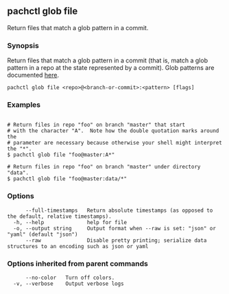 ## pachctl glob file

Return files that match a glob pattern in a commit.

### Synopsis

Return files that match a glob pattern in a commit (that is, match a glob pattern in a repo at the state represented by a commit). Glob patterns are documented [here](https://go.dev/pkg/path/filepath/#Match).

```
pachctl glob file <repo>@<branch-or-commit>:<pattern> [flags]
```

### Examples

```

# Return files in repo "foo" on branch "master" that start
# with the character "A".  Note how the double quotation marks around the
# parameter are necessary because otherwise your shell might interpret the "*".
$ pachctl glob file "foo@master:A*"

# Return files in repo "foo" on branch "master" under directory "data".
$ pachctl glob file "foo@master:data/*"
```

### Options

```
      --full-timestamps   Return absolute timestamps (as opposed to the default, relative timestamps).
  -h, --help              help for file
  -o, --output string     Output format when --raw is set: "json" or "yaml" (default "json")
      --raw               Disable pretty printing; serialize data structures to an encoding such as json or yaml
```

### Options inherited from parent commands

```
      --no-color   Turn off colors.
  -v, --verbose    Output verbose logs
```

